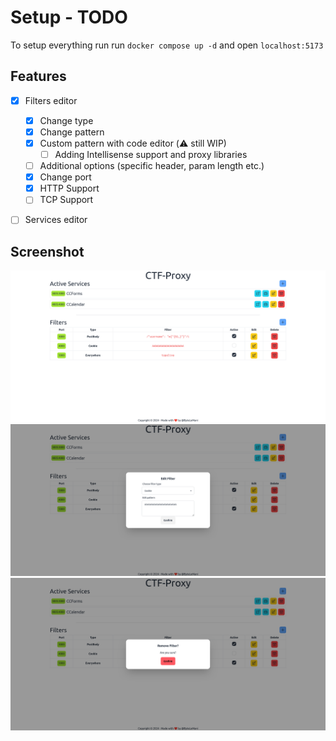 # Setup - TODO

To setup everything run run `docker compose up -d` and open `localhost:5173`

## Features
- [x] Filters editor
    - [x] Change type
    - [x] Change pattern
    - [x] Custom pattern with code editor (:warning: still WIP)
        - [ ] Adding Intellisense support and proxy libraries
    - [ ] Additional options (specific header, param length etc.)
    - [x] Change port
    - [x] HTTP Support
    - [ ] TCP Support   

- [ ] Services editor



## Screenshot
![Main](imgs/main.png)
![Edit](imgs/edit.png)
![Remove](imgs/remove.png)
